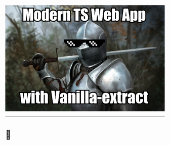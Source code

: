<img src="assets/knight-meme-with-ve.png" />

<!-- 

Today we saw how Vanilla-extract combines many of the best aspects of the leading approaches to styling components & component based applications.

It's not to most simple system by any means, so it's probably overkill for personal projects or simple sites, but hopefully you saw how it may be valuable in enabling teams to move quickly and allow your applications or component libraries to scale with confidence
 -->

---

# 🧁 

<!-- Thank you -->